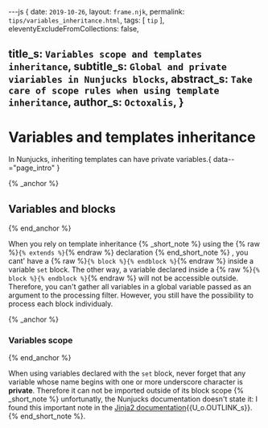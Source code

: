 ---js
{
  date:      `2019-10-26`,
  layout:    `frame.njk`,
  permalink: `tips/variables_inheritance.html`,
  tags:      [ `tip` ],
  eleventyExcludeFromCollections: false,

  title_s:     `Variables scope and templates inheritance`,
  subtitle_s:  `Global and private viariables in Nunjucks blocks`,
  abstract_s:  `Take care of scope rules when using template inheritance`,
  author_s:    `Octoxalis`,
}
---
[comment]: # (======== Post ========)
# Variables and templates inheritance

In Nunjucks, inheriting templates can have private variables.{ data--="page_intro" }

{% _anchor %}
## Variables and blocks
{% end_anchor %}


When you rely on template inheritance
{% _short_note %}
using the {% raw %}`{% extends %}`{% endraw %} declaration
{% end_short_note %}
, you cant' have a {% raw %}`{% block %}{% endblock %}`{% endraw %} inside a variable `set` block. The other way, a variable declared inside a {% raw %}`{% block %}{% endblock %}`{% endraw %} will not be accessible outside. Therefore, you can't gather all variables in a global variable passed as an argument to the processing filter. However, you still have the possibility to process each block individualy.

{% _anchor %}
### Variables scope
{% end_anchor %}


When using variables declared with the `set` block, never forget that any variable whose name begins with one or more underscore character is **private**. Therefore it can not be imported outside of its block scope
{% _short_note %}
unfortunatly, the Nunjucks documentation doesn't state it: I found this important note in the [Jinja2 documentation]{{U_o.OUTLINK_s}}.
{% end_short_note %}.


[comment]: # (======== Links ========)

[Jinja2 documentation]: https://jinja.palletsprojects.com/en/2.10.x/templates/#import